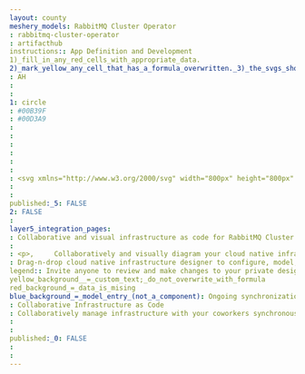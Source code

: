 ```yaml
---
layout: county 
meshery_models: RabbitMQ Cluster Operator
: rabbitmq-cluster-operator
: artifacthub
instructions:: App Definition and Development
1)_fill_in_any_red_cells_with_appropriate_data.
2)_mark_yellow_any_cell_that_has_a_formula_overwritten._3)_the_svgs_shouldn't_have_xml_header_they_are_added_programmatically_through_workflows: Streaming & Messaging
: AH
: 
: 
1: circle
: #00B39F
: #00D3A9
: 
: 
: 
: 
: 
: 
: <svg xmlns="http://www.w3.org/2000/svg" width="800px" height="800px" viewBox="-7.5 0 271 271" preserveAspectRatio="xMidYMid"><path d="M245.44 108.308h-85.09a7.738 7.738 0 0 1-7.735-7.734v-88.68C152.615 5.327 147.29 0 140.726 0h-30.375c-6.568 0-11.89 5.327-11.89 11.894v88.143c0 4.573-3.697 8.29-8.27 8.31l-27.885.133c-4.612.025-8.359-3.717-8.35-8.325l.173-88.241C54.144 5.337 48.817 0 42.24 0H11.89C5.321 0 0 5.327 0 11.894V260.21c0 5.834 4.726 10.56 10.555 10.56H245.44c5.834 0 10.56-4.726 10.56-10.56V118.868c0-5.834-4.726-10.56-10.56-10.56zm-39.902 93.233c0 7.645-6.198 13.844-13.843 13.844H167.69c-7.646 0-13.844-6.199-13.844-13.844v-24.005c0-7.646 6.198-13.844 13.844-13.844h24.005c7.645 0 13.843 6.198 13.843 13.844v24.005z" fill="#F60"/></svg>
: 
: 
published:_5: FALSE
2: FALSE
: 
layer5_integration_pages: 
: Collaborative and visual infrastructure as code for RabbitMQ Cluster Operator
: 
: <p>,     Collaboratively and visually diagram your cloud native infrastructure with GitOps-style pipeline integration. Design, test, and manage configuration your Kubernetes-based, containerized applications as a visual topology., </p>, <p>,     Looking for best practice cloud native design and deployment best practices? Choose from thousands of pre-built components in MeshMap. Choose from hundreds of ready-made design patterns by importing templates from Meshery Catalog or use our low code designer, MeshMap, to create and deploy your own cloud native infrastructure designs., </p>
: Drag-n-drop cloud native infrastructure designer to configure, model, and deploy your workloads.
legend:: Invite anyone to review and make changes to your private designs.
yellow_background__=_custom_text;_do_not_overwrite_with_formula
red_background_=_data_is_mising
blue_background_=_model_entry_(not_a_component): Ongoing synchronization of Kubernetes configuration and changes across any number of clusters.
: Collaborative Infrastructure as Code
: Collaboratively manage infrastructure with your coworkers synchronously sharing the same designs.
: 
: 
published:_0: FALSE
: 
: 
---
```

